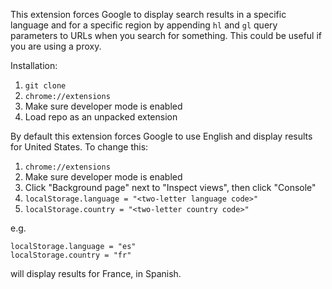 This extension forces Google to display search results in a specific language and for a specific region by appending `hl` and `gl` query parameters to URLs when you search for something. This could be useful if you are using a proxy.

Installation:
1. `git clone`
2. `chrome://extensions`
3. Make sure developer mode is enabled
4. Load repo as an unpacked extension

By default this extension forces Google to use English and display results for United States. To change this:
1. `chrome://extensions`
2. Make sure developer mode is enabled
3. Click "Background page" next to "Inspect views", then click "Console"
4. `localStorage.language = "<two-letter language code>"`
5. `localStorage.country = "<two-letter country code>"`

e.g.
```
localStorage.language = "es"
localStorage.country = "fr"
```
will display results for France, in Spanish.